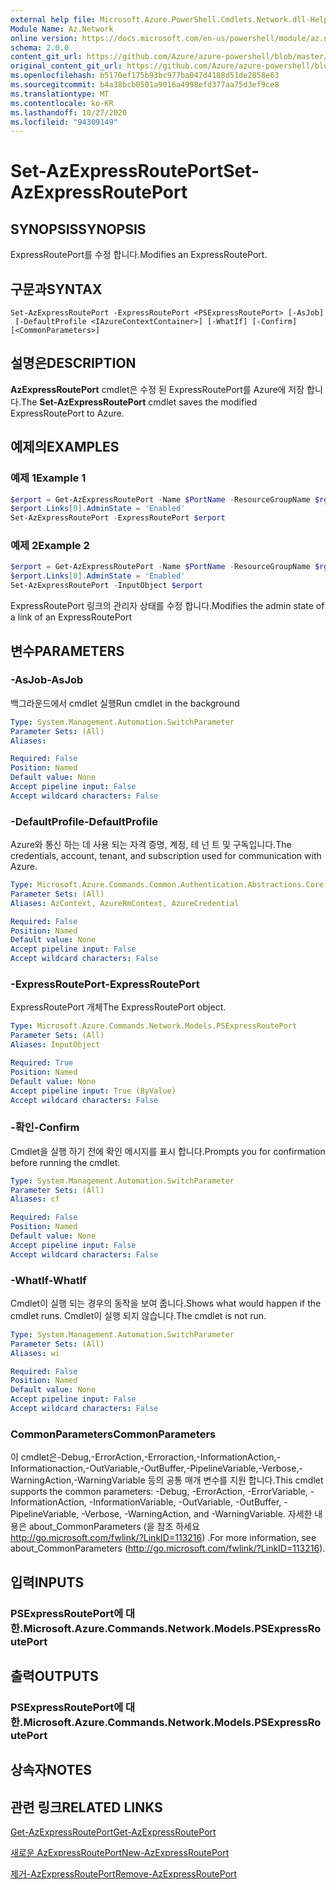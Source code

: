 ```yaml
---
external help file: Microsoft.Azure.PowerShell.Cmdlets.Network.dll-Help.xml
Module Name: Az.Network
online version: https://docs.microsoft.com/en-us/powershell/module/az.network/set-azexpressrouteport
schema: 2.0.0
content_git_url: https://github.com/Azure/azure-powershell/blob/master/src/Network/Network/help/Set-AzExpressRoutePort.md
original_content_git_url: https://github.com/Azure/azure-powershell/blob/master/src/Network/Network/help/Set-AzExpressRoutePort.md
ms.openlocfilehash: b5170ef175b93bc977ba047d4188d51de2858e63
ms.sourcegitcommit: b4a38bcb0501a9016a4998efd377aa75d3ef9ce8
ms.translationtype: MT
ms.contentlocale: ko-KR
ms.lasthandoff: 10/27/2020
ms.locfileid: "94309149"
---
```

# <span data-ttu-id="5e60e-101">Set-AzExpressRoutePort</span><span class="sxs-lookup"><span data-stu-id="5e60e-101">Set-AzExpressRoutePort</span></span>

## <span data-ttu-id="5e60e-102">SYNOPSIS</span><span class="sxs-lookup"><span data-stu-id="5e60e-102">SYNOPSIS</span></span>
<span data-ttu-id="5e60e-103">ExpressRoutePort를 수정 합니다.</span><span class="sxs-lookup"><span data-stu-id="5e60e-103">Modifies an ExpressRoutePort.</span></span>

## <span data-ttu-id="5e60e-104">구문과</span><span class="sxs-lookup"><span data-stu-id="5e60e-104">SYNTAX</span></span>

```
Set-AzExpressRoutePort -ExpressRoutePort <PSExpressRoutePort> [-AsJob]
 [-DefaultProfile <IAzureContextContainer>] [-WhatIf] [-Confirm] [<CommonParameters>]
```

## <span data-ttu-id="5e60e-105">설명은</span><span class="sxs-lookup"><span data-stu-id="5e60e-105">DESCRIPTION</span></span>
<span data-ttu-id="5e60e-106">**AzExpressRoutePort** cmdlet은 수정 된 ExpressRoutePort를 Azure에 저장 합니다.</span><span class="sxs-lookup"><span data-stu-id="5e60e-106">The **Set-AzExpressRoutePort** cmdlet saves the modified ExpressRoutePort to Azure.</span></span>

## <span data-ttu-id="5e60e-107">예제의</span><span class="sxs-lookup"><span data-stu-id="5e60e-107">EXAMPLES</span></span>

### <span data-ttu-id="5e60e-108">예제 1</span><span class="sxs-lookup"><span data-stu-id="5e60e-108">Example 1</span></span>
```powershell
$erport = Get-AzExpressRoutePort -Name $PortName -ResourceGroupName $rg
$erport.Links[0].AdminState = 'Enabled'
Set-AzExpressRoutePort -ExpressRoutePort $erport
```

### <span data-ttu-id="5e60e-109">예제 2</span><span class="sxs-lookup"><span data-stu-id="5e60e-109">Example 2</span></span>
```powershell
$erport = Get-AzExpressRoutePort -Name $PortName -ResourceGroupName $rg
$erport.Links[0].AdminState = 'Enabled'
Set-AzExpressRoutePort -InputObject $erport
```

<span data-ttu-id="5e60e-110">ExpressRoutePort 링크의 관리자 상태를 수정 합니다.</span><span class="sxs-lookup"><span data-stu-id="5e60e-110">Modifies the admin state of a link of an ExpressRoutePort</span></span>

## <span data-ttu-id="5e60e-111">변수</span><span class="sxs-lookup"><span data-stu-id="5e60e-111">PARAMETERS</span></span>

### <span data-ttu-id="5e60e-112">-AsJob</span><span class="sxs-lookup"><span data-stu-id="5e60e-112">-AsJob</span></span>
<span data-ttu-id="5e60e-113">백그라운드에서 cmdlet 실행</span><span class="sxs-lookup"><span data-stu-id="5e60e-113">Run cmdlet in the background</span></span>

```yaml
Type: System.Management.Automation.SwitchParameter
Parameter Sets: (All)
Aliases:

Required: False
Position: Named
Default value: None
Accept pipeline input: False
Accept wildcard characters: False
```

### <span data-ttu-id="5e60e-114">-DefaultProfile</span><span class="sxs-lookup"><span data-stu-id="5e60e-114">-DefaultProfile</span></span>
<span data-ttu-id="5e60e-115">Azure와 통신 하는 데 사용 되는 자격 증명, 계정, 테 넌 트 및 구독입니다.</span><span class="sxs-lookup"><span data-stu-id="5e60e-115">The credentials, account, tenant, and subscription used for communication with Azure.</span></span>

```yaml
Type: Microsoft.Azure.Commands.Common.Authentication.Abstractions.Core.IAzureContextContainer
Parameter Sets: (All)
Aliases: AzContext, AzureRmContext, AzureCredential

Required: False
Position: Named
Default value: None
Accept pipeline input: False
Accept wildcard characters: False
```

### <span data-ttu-id="5e60e-116">-ExpressRoutePort</span><span class="sxs-lookup"><span data-stu-id="5e60e-116">-ExpressRoutePort</span></span>
<span data-ttu-id="5e60e-117">ExpressRoutePort 개체</span><span class="sxs-lookup"><span data-stu-id="5e60e-117">The ExpressRoutePort object.</span></span>

```yaml
Type: Microsoft.Azure.Commands.Network.Models.PSExpressRoutePort
Parameter Sets: (All)
Aliases: InputObject

Required: True
Position: Named
Default value: None
Accept pipeline input: True (ByValue)
Accept wildcard characters: False
```

### <span data-ttu-id="5e60e-118">-확인</span><span class="sxs-lookup"><span data-stu-id="5e60e-118">-Confirm</span></span>
<span data-ttu-id="5e60e-119">Cmdlet을 실행 하기 전에 확인 메시지를 표시 합니다.</span><span class="sxs-lookup"><span data-stu-id="5e60e-119">Prompts you for confirmation before running the cmdlet.</span></span>

```yaml
Type: System.Management.Automation.SwitchParameter
Parameter Sets: (All)
Aliases: cf

Required: False
Position: Named
Default value: None
Accept pipeline input: False
Accept wildcard characters: False
```

### <span data-ttu-id="5e60e-120">-WhatIf</span><span class="sxs-lookup"><span data-stu-id="5e60e-120">-WhatIf</span></span>
<span data-ttu-id="5e60e-121">Cmdlet이 실행 되는 경우의 동작을 보여 줍니다.</span><span class="sxs-lookup"><span data-stu-id="5e60e-121">Shows what would happen if the cmdlet runs.</span></span>
<span data-ttu-id="5e60e-122">Cmdlet이 실행 되지 않습니다.</span><span class="sxs-lookup"><span data-stu-id="5e60e-122">The cmdlet is not run.</span></span>

```yaml
Type: System.Management.Automation.SwitchParameter
Parameter Sets: (All)
Aliases: wi

Required: False
Position: Named
Default value: None
Accept pipeline input: False
Accept wildcard characters: False
```

### <span data-ttu-id="5e60e-123">CommonParameters</span><span class="sxs-lookup"><span data-stu-id="5e60e-123">CommonParameters</span></span>
<span data-ttu-id="5e60e-124">이 cmdlet은-Debug,-ErrorAction,-Erroraction,-InformationAction,-Informationaction,-OutVariable,-OutBuffer,-PipelineVariable,-Verbose,-WarningAction,-WarningVariable 등의 공통 매개 변수를 지원 합니다.</span><span class="sxs-lookup"><span data-stu-id="5e60e-124">This cmdlet supports the common parameters: -Debug, -ErrorAction, -ErrorVariable, -InformationAction, -InformationVariable, -OutVariable, -OutBuffer, -PipelineVariable, -Verbose, -WarningAction, and -WarningVariable.</span></span> <span data-ttu-id="5e60e-125">자세한 내용은 about_CommonParameters (을 참조 하세요 http://go.microsoft.com/fwlink/?LinkID=113216) .</span><span class="sxs-lookup"><span data-stu-id="5e60e-125">For more information, see about_CommonParameters (http://go.microsoft.com/fwlink/?LinkID=113216).</span></span>

## <span data-ttu-id="5e60e-126">입력</span><span class="sxs-lookup"><span data-stu-id="5e60e-126">INPUTS</span></span>

### <span data-ttu-id="5e60e-127">PSExpressRoutePort에 대 한.</span><span class="sxs-lookup"><span data-stu-id="5e60e-127">Microsoft.Azure.Commands.Network.Models.PSExpressRoutePort</span></span>

## <span data-ttu-id="5e60e-128">출력</span><span class="sxs-lookup"><span data-stu-id="5e60e-128">OUTPUTS</span></span>

### <span data-ttu-id="5e60e-129">PSExpressRoutePort에 대 한.</span><span class="sxs-lookup"><span data-stu-id="5e60e-129">Microsoft.Azure.Commands.Network.Models.PSExpressRoutePort</span></span>

## <span data-ttu-id="5e60e-130">상속자</span><span class="sxs-lookup"><span data-stu-id="5e60e-130">NOTES</span></span>

## <span data-ttu-id="5e60e-131">관련 링크</span><span class="sxs-lookup"><span data-stu-id="5e60e-131">RELATED LINKS</span></span>

[<span data-ttu-id="5e60e-132">Get-AzExpressRoutePort</span><span class="sxs-lookup"><span data-stu-id="5e60e-132">Get-AzExpressRoutePort</span></span>](./Get-AzExpressRoutePort.md)

[<span data-ttu-id="5e60e-133">새로운 AzExpressRoutePort</span><span class="sxs-lookup"><span data-stu-id="5e60e-133">New-AzExpressRoutePort</span></span>](./New-AzExpressRoutePort.md)

[<span data-ttu-id="5e60e-134">제거-AzExpressRoutePort</span><span class="sxs-lookup"><span data-stu-id="5e60e-134">Remove-AzExpressRoutePort</span></span>](./Remove-AzExpressRoutePort.md)
